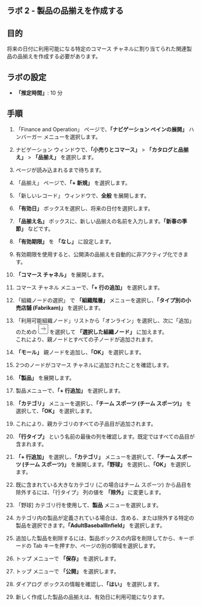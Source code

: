 ﻿---
lab:
    title: 'ラボ 2: 製品の品揃えを作成する'
    module: 'モジュール 3: Microsoft Dynamics 365 Commerce の基礎を学ぶ'
---

## ラボ 2 - 製品の品揃えを作成する

## 目的

将来の日付に利用可能になる特定のコマース チャネルに割り当てられた関連製品の品揃えを作成する必要があります。

## ラボの設定

   - **「推定時間」**: 10 分

## 手順

1. 「Finance and Operation」 ページで、**「ナビゲーション ペインの展開」** ハンバーガー メニューを選択します。

1. ナビゲーション ウィンドウで、**「小売りとコマース」** > **「カタログと品揃え」** > **「品揃え」** を選択します。

1. ページが読み込まれるまで待ちます。

1. 「品揃え」 ページで、**「+ 新規」** を選択します。

1. 「新しいレコード」 ウィンドウで、**全般** を展開します。

1. **「有効日」** ボックスを選択し、将来の日付を選択します。

1. **「品揃え名」** ボックスに、新しい品揃えの名前を入力します。**「新春の季節」** などです。

1. **「有効期限」** を **「なし」** に設定します。

1. 有効期限を使用すると、公開済の品揃えを自動的に非アクティブ化できます。

1. **「コマース チャネル」** を展開します。

1. コマース チャネル メニューで、**「+ 行の追加」** を選択します。

1. 「組織ノードの選択」 で **「組織階層」** メニューを選択し、**「タイプ別の小売店舗 (Fabrikam)」** を選択します。

1. 「利用可能組織ノード」リストから「オンライン」を選択し、次に「追加」のための ![右方向キー](./media/d365-fo-add-org-node-icon.png) を選択して **「選択した組織ノード」** に加えます。  
  これにより、親ノードとすべての子ノードが追加されます。

1. **「モール」** 親ノードを追加し、**「OK」** を選択します。

1. 2つのノードがコマース チャネルに追加されたことを確認します。

1. **「製品」** を展開します。

1. 製品メニューで、**「+ 行追加」** を選択します。

1. **「カテゴリ」** メニューを選択し、**「チーム スポーツ (チーム スポーツ)」** を選択して、**「OK」** を選択します。

1. これにより、親カテゴリのすべての子品目が追加されます。

1. **「行タイプ」** という名前の最後の列を確認します。既定ではすべての品目が含まれます。

1. **「+ 行追加」** を選択し、**「カテゴリ」** メニューを選択して、**「チーム スポーツ (チーム スポーツ)」** を展開します。**「野球」** を選択し、**「OK」** を選択します。

1. 既に含まれている大きなカテゴリ (この場合はチーム スポーツ) から品目を除外するには、「行タイプ」 列の値を **「除外」** に変更します。

1. 「野球] カテゴリ行を使用して、**製品** メニューを選択します。

1. カテゴリ内の製品が定義されている場合は、含める、または除外する特定の製品を選択できます。**「AdultBaseballInfield」** を選択します。

1. 追加した製品を削除するには、製品ボックスの内容を削除してから、キーボードの Tab キーを押すか、ページの別の領域を選択します。

1. トップ メニューで **「保存」** を選択します。

1. トップ メニューで **「公開」** を選択します。

1. ダイアログ ボックスの情報を確認し、**「はい」** を選択します。

1. 新しく作成した製品の品揃えは、有効日に利用可能になります。
